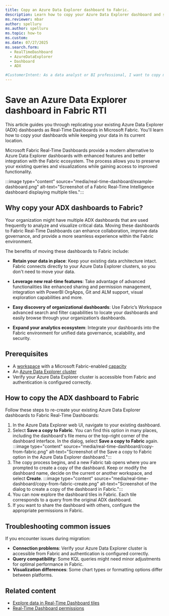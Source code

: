 ```yaml
---
title: Copy an Azure Data Explorer dashboard to Fabric.
description: Learn how to copy your Azure Data Explorer dashboard and save it as a Fabric Real-Time Dashboards while keeping your data in place.
ms.reviewer: mbar
author: spelluru
ms.author: spelluru
ms.topic: how-to
ms.custom:
ms.date: 07/27/2025
ms.search.form: 
  - RealTimeDashboard
  - AzureDataExplorer
  - Dashboard
  - ADX

#CustomerIntent: As a data analyst or BI professional, I want to copy my existing Azure Data Explorer dashboards to Fabric Real-Time Dashboards so that I can leverage Fabric's enhanced features while keeping my data in place.
---
```


# Save an Azure Data Explorer dashboard in Fabric RTI

This article guides you through replicating your existing Azure Data Explorer (ADX) dashboards as Real-Time Dashboards in Microsoft Fabric. You'll learn how to copy your dashboards while keeping your data in its current location.

Microsoft Fabric Real-Time Dashboards provide a modern alternative to Azure Data Explorer dashboards with enhanced features and better integration with the Fabric ecosystem. The process allows you to preserve your existing queries and visualizations while gaining access to improved functionality.

:::image type="content" source="media/real-time-dashboard/example-dashboard.png" alt-text="Screenshot of a Fabric Real-Time Intelligence dashboard displaying multiple tiles.":::

## Why copy your ADX dashboards to Fabric?

Your organization might have multiple ADX dashboards that are used frequently to analyze and visualize critical data. Moving these dashboards to Fabric Real-Time Dashboards can enhance collaboration, improve data governance, and provide a more seamless experience within the Fabric environment.

The benefits of moving these dashboards to Fabric include:

* **Retain your data in place**: Keep your existing data architecture intact. Fabric connects directly to your Azure Data Explorer clusters, so you don't need to move your data.

* **Leverage new real-time features**: Take advantage of advanced functionalities like enhanced sharing and permission management, integration with PowerBI OrgApps, Git and ALM support, visual exploration capabilities and more.

* **Easy discovery of organizational dashboards**: Use Fabric’s Workspace advanced search and filter capabilities to locate your dashboards and easily browse through your organization’s dashboards.

* **Expand your analytics ecosystem**: Integrate your dashboards into the Fabric environment for unified data governance, scalability, and security.

## Prerequisites

* A [workspace](../fundamentals/create-workspaces.md) with a Microsoft Fabric-enabled [capacity](../enterprise/licenses.md#capacity)
* An [Azure Data Explorer cluster](/azure/data-explorer/create-cluster-database-portal)
* Verify your Azure Data Explorer cluster is accessible from Fabric and authentication is configured correctly.

## How to copy the ADX dashboard to Fabric

Follow these steps to re-create your existing Azure Data Explorer dashboards to Fabric Real-Time Dashboards:

1. In the Azure Data Explorer web UI, navigate to your existing dashboard.
1. Select **Save a copy to Fabric**. You can find this option in many places, including the dashboard's file menu or the top-right corner of the dashboard interface. In the dialog, select **Save a copy to Fabric** again.
    :::image type="content" source="media/real-time-dashboard/copy-from-fabric.png" alt-text="Screenshot of the Save a copy to Fabric option in the Azure Data Explorer dashboard.":::
1. The copy process begins, and a new Fabric tab opens where you are prompted to create a copy of the dashboard. Keep or modify the dashboard name, decide on the current or another workspace, and select **Create**.
    :::image type="content" source="media/real-time-dashboard/copy-from-fabric-create.png" alt-text="Screenshot of the dialog to create a copy of the dashboard in Fabric.":::
1. You can now explore the dashboard tiles in Fabric. Each tile corresponds to a query from the original ADX dashboard.
1. If you want to share the dashboard with others, configure the appropriate permissions in Fabric. 

## Troubleshooting common issues

If you encounter issues during migration:

- **Connection problems**: Verify your Azure Data Explorer cluster is accessible from Fabric and authentication is configured correctly.
- **Query compatibility**: Some KQL queries might need minor adjustments for optimal performance in Fabric.
- **Visualization differences**: Some chart types or formatting options differ between platforms.

## Related content

- [Explore data in Real-Time Dashboard tiles](dashboard-explore-data.md)
- [Real-Time Dashboard permissions](dashboard-permissions.md)
